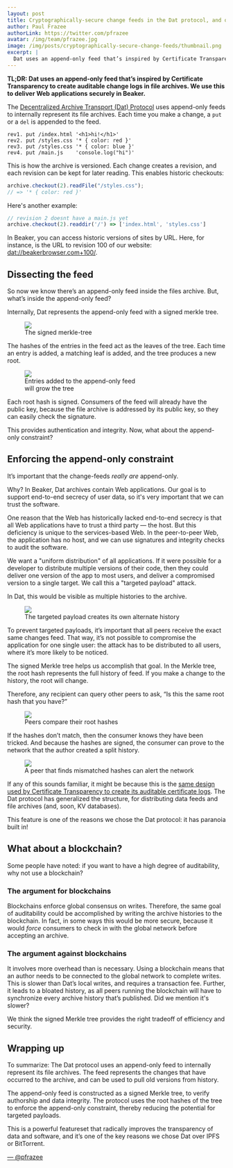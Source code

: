 ```yaml
---
layout: post
title: Cryptographically-secure change feeds in the Dat protocol, and on the Web
author: Paul Frazee
authorLink: https://twitter.com/pfrazee
avatar: /img/team/pfrazee.jpg
image: /img/posts/cryptographically-secure-change-feeds/thumbnail.png
excerpt: |
  Dat uses an append-only feed that’s inspired by Certificate Transparency to create auditable change logs in file archives. We use this to deliver Web applications securely in Beaker.
---
```


**TL;DR: Dat uses an append-only feed that’s inspired by Certificate Transparency to create auditable change logs in file archives. We use this to deliver Web applications securely in Beaker.**

The [Decentralized Archive Transport (Dat) Protocol](https://beakerbrowser.com/docs/inside-beaker/) uses append-only feeds to internally represent its file archives. Each time you make a change, a `put` or a `del` is appended to the feed.

```
rev1. put /index.html '<h1>hi!</h1>'
rev2. put /styles.css '* { color: red }'
rev3. put /styles.css '* { color: blue }'
rev4. put /main.js    'console.log("hi")'
```

This is how the archive is versioned. Each change creates a revision, and each revision can be kept for later reading. This enables historic checkouts:

```js
archive.checkout(2).readFile("/styles.css");
// => '* { color: red }'
```

Here's another example:

```js
// revision 2 doesnt have a main.js yet
archive.checkout(2).readdir('/') => ['index.html', 'styles.css']
```

In Beaker, you can access historic versions of sites by URL. Here, for instance, is the URL to revision 100 of our website: [dat://beakerbrowser.com+100/](dat://beakerbrowser.com+100/).

## Dissecting the feed

So now we know there’s an append-only feed inside the files archive. But, what’s inside the append-only feed?

Internally, Dat represents the append-only feed with a signed merkle tree.

<figure>
<img src="/img/posts/cryptographically-secure-change-feeds/signed-tree.png" >
<figcaption>The signed merkle-tree</figcaption>
</figure>
 
The hashes of the entries in the feed act as the leaves of the tree. Each time an entry is added, a matching leaf is added, and the tree produces a new root.
 
<figure>
<img src="/img/posts/cryptographically-secure-change-feeds/growing-tree.gif" >
<figcaption>Entries added to the append-only feed<br>will grow the tree</figcaption>
</figure>
 
Each root hash is signed. Consumers of the feed will already have the public key, because the file archive is addressed by its public key, so they can easily check the signature.

This provides authentication and integrity. Now, what about the append-only constraint?

## Enforcing the append-only constraint

It’s important that the change-feeds _really are_ append-only.

Why? In Beaker, Dat archives contain Web applications. Our goal is to support end-to-end secrecy of user data, so it's very important that we can trust the software.

<aside class="highlight">
  One reason that the Web has historically lacked end-to-end secrecy is that all Web applications have to trust a third party — the host. But this deficiency is unique to the services-based Web. In the peer-to-peer Web, the application has no host, and we can use signatures and integrity checks to audit the software.
</aside>
 
We want a "uniform distribution" of all applications. If it were possible for a developer to distribute multiple versions of their code, then they could deliver one version of the app to most users, and deliver a compromised version to a single target. We call this a "targeted payload" attack.

In Dat, this would be visible as multiple histories to the archive.

<figure>
<img src="/img/posts/cryptographically-secure-change-feeds/targeted-payloads.png" >
<figcaption>The targeted payload creates its own alternate history</figcaption>
</figure>
 
 
To prevent targeted payloads, it’s important that all peers receive the exact same changes feed. That way, it’s not possible to compromise the application for one single user: the attack has to be distributed to all users, where it’s more likely to be noticed.
 
The signed Merkle tree helps us accomplish that goal. In the Merkle tree, the root hash represents the full history of feed. If you make a change to the history, the root will change.
 
Therefore, any recipient can query other peers to ask, “Is this the same root hash that you have?”

<figure>
<img src="/img/posts/cryptographically-secure-change-feeds/checkin.gif" >
<figcaption>Peers compare their root hashes</figcaption>
</figure>
 
If the hashes don’t match, then the consumer knows they have been tricked. And because the hashes are signed, the consumer can prove to the network that the author created a split history.
 
<figure>
<img src="/img/posts/cryptographically-secure-change-feeds/snitch.gif" >
<figcaption>A peer that finds mismatched hashes can alert the network</figcaption>
</figure>
 
If any of this sounds familiar, it might be because this is the [same design used by Certificate Transparency to create its auditable certificate logs](https://www.certificate-transparency.org/log-proofs-work). The Dat protocol has generalized the structure, for distributing data feeds and file archives (and, soon, KV databases).
 
This feature is one of the reasons we chose the Dat protocol: it has paranoia built in!
 
## What about a blockchain?
 
Some people have noted: if you want to have a high degree of auditability, why not use a blockchain?
 
### The argument for blockchains
 
Blockchains enforce global consensus on writes. Therefore, the same goal of auditability could be accomplished by writing the archive histories to the blockchain. In fact, in some ways this would be more secure, because it would *force* consumers to check in with the global network before accepting an archive.
 
### The argument against blockchains
 
It involves more overhead than is necessary. Using a blockchain means that an author needs to be connected to the global network to complete writes. This is slower than Dat’s local writes, and requires a transaction fee. Further, it leads to a bloated history, as all peers running the blockchain will have to synchronize every archive history that’s published. Did we mention it's slower?
 
We think the signed Merkle tree provides the right tradeoff of efficiency and security.
 
 
## Wrapping up
 
To summarize: The Dat protocol uses an append-only feed to internally represent its file archives. The feed represents the changes that have occurred to the archive, and can be used to pull old versions from history.
 
The append-only feed is constructed as a signed Merkle tree, to verify authorship and data integrity. The protocol uses the root hashes of the tree to enforce the append-only constraint, thereby reducing the potential for targeted payloads.
 
This is a powerful featureset that radically improves the transparency of data and software, and it’s one of the key reasons we chose Dat over IPFS or BitTorrent.

[&mdash; @pfrazee](https://twitter.com/pfrazee)
